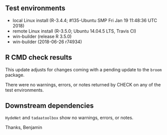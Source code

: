 ## Test environments
* local Linux install (R-3.4.4; #135-Ubuntu SMP Fri Jan 19 11:48:36 UTC 2018)
* remote Linux install (R-3.5.0; Ubuntu 14.04.5 LTS, Travis CI)
* win-builder (release R 3.5.0)
* win-builder (2018-06-26 r74934)

## R CMD check results
This update adjusts for changes coming with a pending update to the `broom`
package. 

There were no warnings, errors, or notes returned by CHECK on any of the 
test environments.


## Downstream dependencies
`HydeNet` and `tadaatoolbox` show no warnings, errors, or notes.

Thanks,
Benjamin
